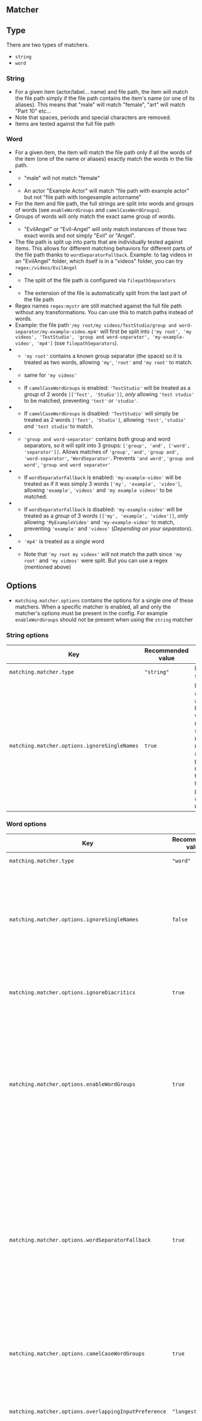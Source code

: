 ## Matcher

## Type

There are two types of matchers.
- `string`
- `word`

### String
- For a given item (actor/label... name) and file path, the item will match the file path simply if the file path contains the item's name (or one of its aliases). This means that "male" will match "female", "art" will match "Part 10" etc...
- Note that spaces, periods and special characters are removed.
- Items are tested against the full file path


### Word
- For a given item, the item will match the file path only if all the words of the item (one of the name or aliases) exactly match the words in the file path.
- - "male" will not match "female"
- - An actor "Example Actor" will match "file path with example actor" but not "file path with longexample actorname"
- For the item and file path, the full strings are split into words and groups of words (see `enableWordGroups` and `camelCaseWordGroups`).
- Groups of words will only match the exact same group of words.
- - "EvilAngel" or "Evil-Angel" will only match instances of those two exact words and not simply "Evil" or "Angel".
- The file path is split up into parts that are individually tested against items. This allows for different matching behaviors for different parts of the file path thanks to `wordSeparatorFallback`.
Example: to tag videos in an "EvilAngel" folder, which itself is in a "videos" folder, you can try `regex:/videos/EvilAngel`
- - The split of the file path is configured via `filepathSeparators`
- - The extension of the file is automatically split from the last part of the file path
- Regex names `regex:mystr` are still matched against the full file path without any transformations. You can use this to match paths instead of words.  
- Example: the file path`'/my root/my videos/TestStudio/group and word-separator/my-example-video.mp4'` will first be split into `['my root', 'my videos', 'TestStudio', 'group and word-separator', 'my-example-video', 'mp4']` (sse `filepathSeparators`).  
- - `'my root'` contains a known group separator (the space) so it is treated as two words, allowing `'my'`, `'root'` and `'my root'` to match.
- - same for `'my videos'`
- - If `camelCaseWordGroups` is enabled: `'TestStudio'` will be treated as a *group* of 2 words `[['Test', 'Studio']]`, *only* allowing `'test studio'` to be matched, preventing `'test'` or `'studio'`.
- - If `camelCaseWordGroups` is disabled: `'TestStudio'` will simply be treated as 2 words `['Test', 'Studio']`, allowing `'test'`, `'studio'` *and* `'test studio'`to match.
- - `'group and word-separator'` contains *both* group and word separators, so it will split into 3 groups: `['group', 'and', ['word', 'separator']]`. Allows matches of `'group'`, `'and'`, `'group and'`, `'word-separator'`, `'WordSeparator'`. Prevents `'and word'`, `'group and word'`, `'group and word separator'`
- - If `wordSeparatorFallback` is enabled: `'my-example-video'` will be treated as if it was simply 3 words `['my', 'example', 'video']`, allowing `'example'`, `'videos'` and `'my example videos'` to be matched.
- - If `wordSeparatorFallback` is disabled: `'my-example-video'` will be treated as a *group* of 3 words `[['my', 'example', 'video']]`, *only* allowing `'MyExampleVideo'` and `'my-example-video'` to match, preventing `'example'` and `'videos'` (*Depending on your separators*).
- - `'mp4'` is treated as a single word
- - Note that `'my root my videos'` will not match the path since `'my root'` and `'my videos'` were split. But you can use a regex (mentioned above)

## Options

- `matching.matcher.options` contains the options for a single one of these matchers. When a specific matcher is enabled, all and only the matcher's options must be present in the config. For example `enableWordGroups` should not be present when using the `string` matcher

### String options
| Key | Recommended value | Description |
| --- | ----------------- | ----------- |
| `matching.matcher.type` | `"string"` | Enables the string matcher |
| `matching.matcher.options.ignoreSingleNames` | `true` | If enabled, for a name or alias that only has a single word (does not contain spaces), it will not be matched against file paths. It is recommended to enable it in this mode to prevent aggressive matches  |

### Word options
| Key | Recommended value | Description |
| --- | ------------- | ----------- |
| `matching.matcher.type` | `"word"` | Enables the word matcher |
| `matching.matcher.options.ignoreSingleNames` | `false` | If enabled, for a name or alias that only has a single word (does not contain spaces), it will not be matched against file paths. Disabling this option is considered safe in this mode  |
| `matching.matcher.options.ignoreDiacritics` | `true` | If enabled, characters' accents will be stripped. Ex: `'tést'` will match `'test'`  |
| `matching.matcher.options.enableWordGroups` | `true` | If grouping of words should be enabled. This allows "my-word-group" to **only** match "MyWordGroup" and prevent matching individual words like "My" or "Group". Otherwise the words of the group are split up and treated as individual words.  |
| `matching.matcher.options.wordSeparatorFallback` | `true` | When there are no word *group* separators, if the word separators should be used to split groups instead. Example: "my-studio-example" will be treated as "my studio example" allowing "studio" to be matched. Otherwise, the full string will be considered a group, only matching "My Studio Example". Only relevant when `enableWordGroups`  |
| `matching.matcher.options.camelCaseWordGroups` | `true` | If camelCase or PascalCase words should be treated as word groups. Does **not** require `enableWordGroups` |
| `matching.matcher.options.overlappingInputPreference` | `"longest"` | When multiple strings matched against a part of a file path, which string to apply the match to. Can be one of `"all" | "longest" | "shortest"`  |
| `matching.matcher.options.groupSeparators` | `["[\\s',()[\\]{}*\\.]"]` | Array of string regexes to separate groups of words. Note that the example has a single string containing a character class regex and not a nested array. It could be written as `["\\s", "'", ",", ...]` |
| `matching.matcher.options.wordSeparators` | `["[-_]"]` | Array of string regexes to separate words inside a group. If `enableWordGroups` is **disabled**, the separators will be used to complement those in `groupSeparators` |
| `matching.matcher.options.filepathSeparators` | `["[/\\\\&]"]` | Array of string regexes to separate the file path into individual parts that will be matched against items.  |